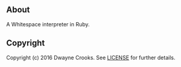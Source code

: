 ## About

A Whitespace interpreter in Ruby.

## Copyright

Copyright (c) 2016 Dwayne Crooks. See [LICENSE](/LICENSE.md) for further details.
